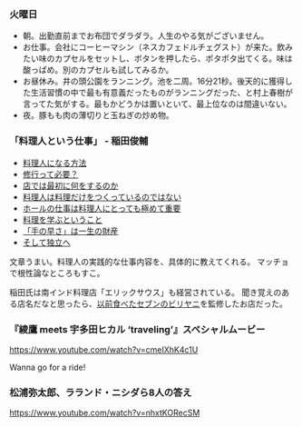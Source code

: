 ### 火曜日

* 朝。出勤直前までお布団でダラダラ。人生のやる気がございません。
* お仕事。会社にコーヒーマシン（ネスカフェドルチェグスト）が来た。飲みたい味のカプセルをセットし、ボタンを押したら、ポタポタ出てくる。味は酸っぱめ。別のカプセルも試してみるか。
* お昼休み。井の頭公園をランニング。池を二周。16分21秒。後天的に獲得した生活習慣の中で最も有意義だったものがランニングだった、と村上春樹が言ってた気がする。最もかどうかは置いといて、最上位なのは間違いない。
* 夜。豚もも肉の薄切りと玉ねぎの炒め物。

### 「料理人という仕事」 - 稲田俊輔

* [料理人になる方法](https://www.webchikuma.jp/articles/-/3167)
* [修行って必要？ ](https://www.webchikuma.jp/articles/-/3207)
* [店では最初に何をするのか](https://www.webchikuma.jp/articles/-/3243)
* [料理人は料理だけをつくっているのではない](https://www.webchikuma.jp/articles/-/3281)
* [ホールの仕事は料理人にとっても極めて重要](https://www.webchikuma.jp/articles/-/3332)
* [料理を学ぶということ](https://www.webchikuma.jp/articles/-/3364)
* [「手の早さ」は一生の財産](https://www.webchikuma.jp/articles/-/3393)
* [そして独立へ](https://www.webchikuma.jp/articles/-/3428)

文章うまい。料理人の実践的な仕事内容を、具体的に教えてくれる。
マッチョで根性論なところもすこ。

稲田氏は南インド料理店「エリックサウス」も経営されている。
聞き覚えのある店名だなと思ったら、[以前食べたセブンのビリヤニ](https://github.com/toasa/diary/blob/main/2023/08/06.md)を監修したお店だった。

### 『綾鷹 meets 宇多田ヒカル ‘traveling’』スペシャルムービー

https://www.youtube.com/watch?v=cmeIXhK4c1U

Wanna go for a ride!

### 松浦弥太郎、ラランド・ニシダら8人の答え

https://www.youtube.com/watch?v=nhxtKORecSM